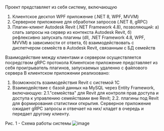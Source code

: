Проект представляет из себя систему, включающую 
1. Клиентское десктоп WPF приложение (.NET 8, WPF, MVVM)
2. Серверное приложение для обработки запросов (.NET 8, gRPC)
3. Плагин-клиент Autodesk Revit (.NET Framework 4.8), позволяющий:
   а) слать запросы на сервер из контекста Autodesk Revit,
   б) рефлексивно запускать плагины (dll, .NET Framework 4.8, WPF, MVVM) в зависимости от ответа,
   б) взаимодействовать с диспетчером семейств в Autodesk Revit, связанным с БД семейств
   
Взаимодействие между клиентами и сервером осуществляется посредством gRPC протокола
Клиентское приложение представляет из себя проигрыватель плагинов, запускаемых удаленно с файлового сервера
В клиентском приложении реализовано:
   1. Возможность взаимодействия Revit с системой 1С
   2. Взаимодействие c базой данных на MySQL через Entity Framework, включающую:
      2.1."семейства" для Revit  для контроля прав доступа и доступа к управлению семействами вне Revit;
      2.2. плагины под Revit для формирования статистики открытия.
Серверное приложение ожидает gRPC запросы и отвечает на них/ кладет в очередь и передает другому клиенту.

Рис. 1 - Схема работы системы
![image](https://github.com/user-attachments/assets/dee92cbe-a950-4e09-8007-84366cd61bc6)



